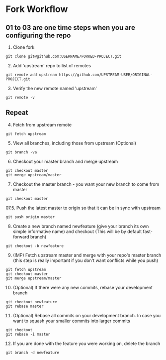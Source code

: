 # Fork Workflow

## 01 to 03 are one time steps when you are configuring the repo
01. Clone fork
```
git clone git@github.com:USERNAME/FORKED-PROJECT.git
```

02. Add 'upstream' repo to list of remotes
```
git remote add upstream https://github.com/UPSTREAM-USER/ORIGINAL-PROJECT.git
```

03. Verify the new remote named 'upstream'
```
git remote -v
```

## Repeat
04. Fetch from upstream remote
```
git fetch upstream
```

05. View all branches, including those from upstream (Optional)
```
git branch -va
```

06. Checkout your master branch and merge upstream
```
git checkout master
git merge upstream/master
```

07. Checkout the master branch - you want your new branch to come from master
```
git checkout master
```

07.5. Push the latest master to origin so that it can be in sync with upstream
```
git push origin master
```

08. Create a new branch named newfeature (give your branch its own simple informative name) and checkout (This will be by default fast-forward branch)
```
git checkout -b newfeature
```

09. (IMP) Fetch upstream master and merge with your repo's master branch (this step is really important if you don't want conflicts while you push)
```
git fetch upstream
git checkout master
git merge upstream/master
```

10. (Optional) If there were any new commits, rebase your development branch
```
git checkout newfeature
git rebase master
```

11. (Optional) Rebase all commits on your development branch. In case you want to squash your smaller commits into larger commits
```
git checkout 
git rebase -i master
```

12. If you are done with the feature you were working on, delete the branch
```
git branch -d newfeature
```

